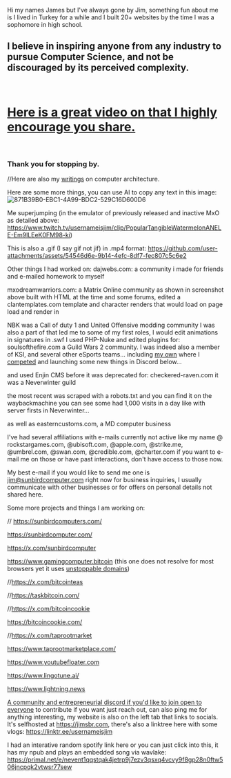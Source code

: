 Hi my names James but I've always gone by Jim, something fun about me is I lived in Turkey for a while and I built 20+ websites by the time I was a sophomore in high school.
## I believe in inspiring anyone from any industry to pursue Computer Science, and not be discouraged by its perceived complexity. 
<br>

# [Here is a great video on that I highly encourage you share.](https://www.youtube.com/watch?v=nKIu9yen5nc)
<br>

### Thank you for stopping by.

//Here are also my [writings](https://jimsuley.substack.com/p/notes-on-computers) on computer architecture.

Here are some more things, you can use AI to copy any text in this image:
![871B39B0-EBC1-4A99-BDC2-529C16D600D6](https://github.com/user-attachments/assets/3f776287-f130-44a8-9e51-16e85fcd8389)

Me superjumping (in the emulator of previously released and inactive MxO as detailed above: https://www.twitch.tv/usernameisjim/clip/PopularTangibleWatermelonANELE-Em9lLEeK0FM98-ki)

This is also a .gif (I say gif not jif) in .mp4 format:
https://github.com/user-attachments/assets/54546d6e-9b14-4efc-8df7-fec807c5c6e2

Other things I had worked on:
dajwebs.com: a community i made for friends and e-mailed homework to myself

mxodreamwarriors.com: a Matrix Online community as shown in screenshot above built with HTML at the time and some forums, edited a clantemplates.com template and character renders that would load on page load and render in

NBK was a Call of duty 1 and United Offensive modding community I was also a part of that led me to some of my first roles, I would edit animations in signatures in .swf
I used PHP-Nuke and edited plugins for: soulsofthefire.com a Guild Wars 2 community.  I was indeed also a member of KSI, and several other eSports teams... including [my own](https://www.challengermode.com/teams/e5db006c-5a5a-e811-80c3-000d3a2234e3) where I [competed](https://tr.ee/t1rZn1RB7T) and launching some new things in Discord below...

and used Enjin CMS before it was deprecated for: checkered-raven.com it was a Neverwinter guild

the most recent was scraped with a robots.txt and you can find it on the waybackmachine you can see some had 1,000 visits in a day like with server firsts in Neverwinter...

as well as easterncustoms.com, a MD computer business 

I've had several affiliations with e-mails currently not active like my name @ rockstargames.com, @ubisoft.com, @apple.com, @strike.me, @umbrel.com, @swan.com, @credible.com, @charter.com
if you want to e-mail me on those or have past interactions, don't have access to those now.

My best e-mail if you would like to send me one is jim@sunbirdcomputer.com right now for business inquiries, I usually communicate with other businesses or for offers on personal details not shared here.

Some more projects and things I am working on:

// https://sunbirdcomputers.com/ 

https://sunbirdcomputer.com/ 

https://x.com/sunbirdcomputer

https://www.gamingcomputer.bitcoin (this one does not resolve for most browsers yet it uses [unstoppable domains](https://unstoppabledomains.com/))

//https://x.com/bitcointeas

//https://taskbitcoin.com/

//https://x.com/bitcoincookie

https://bitcoincookie.com/

//https://x.com/taprootmarket

https://www.taprootmarketplace.com/

https://www.youtubefloater.com

https://www.lingotune.ai/

https://www.lightning.news

[A community and entrepreneurial discord if you'd like to join open to everyone](https://discord.gg/FQN4PETeva) to contribute if you want just reach out, can also ping me for anything interesting, my website is also on the left tab that links to socials. It's selfhosted at https://jimsbr.com, there's also a linktree here with some vlogs: https://linktr.ee/usernameisjim

I had an interative random spotify link here or you can just click into this, it has my npub and plays an embedded song via wavlake:
https://primal.net/e/nevent1qqstqak4jetrp9j7ezv3qsxq4vcvy9f8gp28n0ftw506jncpqk2vtwsr77sew
